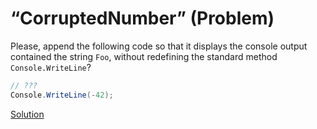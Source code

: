 # “CorruptedNumber” (Problem)
Please, append the following code so that it displays the console output contained the string `Foo`, without redefining the standard method `Console.WriteLine`?
```cs
// ???
Console.WriteLine(-42);
```
[Solution](./CorruptedNumber-A.md)
